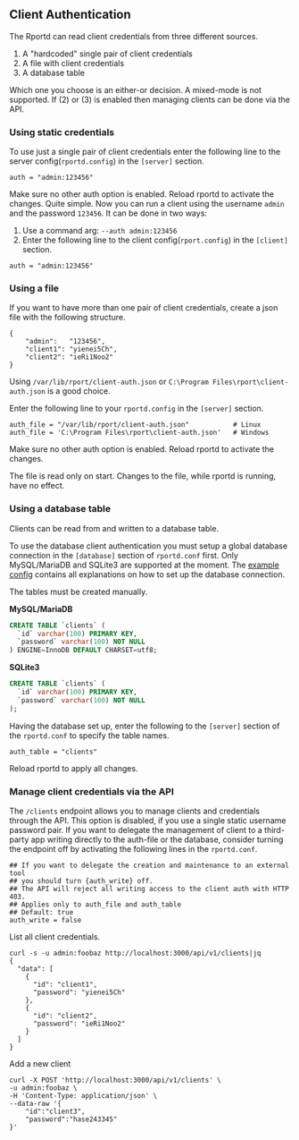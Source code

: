 ## Client Authentication
The Rportd can read client credentials from three different sources.
1. A "hardcoded" single pair of client credentials
2. A file with client credentials
3. A database table

Which one you choose is an either-or decision. A mixed-mode is not supported.
If (2) or (3) is enabled then managing clients can be done via the API.

### Using static credentials
To use just a single pair of client credentials enter the following line to the server config(`rportd.config`) in the `[server]` section.
```
auth = "admin:123456"
```
Make sure no other auth option is enabled.
Reload rportd to activate the changes.
Quite simple. Now you can run a client using the username `admin` and the password `123456`. It can be done in two ways:
1. Use a command arg: `--auth admin:123456`
2. Enter the following line to the client config(`rport.config`) in the `[client]` section.
```
auth = "admin:123456"
```

### Using a file
If you want to have more than one pair of client credentials, create a json file with the following structure.
```
{
    "admin":   "123456",
    "client1": "yienei5Ch",
    "client2": "ieRi1Noo2"
}
```
Using `/var/lib/rport/client-auth.json` or `C:\Program Files\rport\client-auth.json` is a good choice.

Enter the following line to your `rportd.config` in the `[server]` section.
```
auth_file = "/var/lib/rport/client-auth.json"           # Linux
auth_file = 'C:\Program Files\rport\client-auth.json'   # Windows
```
Make sure no other auth option is enabled.
Reload rportd to activate the changes.

The file is read only on start. Changes to the file, while rportd is running, have no effect.

### Using a database table
Clients can be read from and written to a database table.

To use the database client authentication you must setup a global database connection in the `[database]` section of `rportd.conf` first.
Only MySQL/MariaDB and SQLite3 are supported at the moment. The [example config](../rportd.example.conf) contains all explanations on how to set up the database connection.

The tables must be created manually.

**MySQL/MariaDB**

```sql
CREATE TABLE `clients` (
  `id` varchar(100) PRIMARY KEY,
  `password` varchar(100) NOT NULL
) ENGINE=InnoDB DEFAULT CHARSET=utf8;
```

**SQLite3**

```sql
CREATE TABLE `clients` (
  `id` varchar(100) PRIMARY KEY,
  `password` varchar(100) NOT NULL
);
```

Having the database set up, enter the following to the `[server]` section of the `rportd.conf` to specify the table names.
```
auth_table = "clients"
```
Reload rportd to apply all changes.


### Manage client credentials via the API

The `/clients` endpoint allows you to manage clients and credentials through the API.
This option is disabled, if you use a single static username password pair.
If you want to delegate the management of client to a third-party app writing directly to the auth-file or the database, consider turning the endpoint off by activating the following lines in the `rportd.conf`.
```
## If you want to delegate the creation and maintenance to an external tool
## you should turn {auth_write} off.
## The API will reject all writing access to the client auth with HTTP 403.
## Applies only to auth_file and auth_table
## Default: true
auth_write = false
```

List all client credentials.

```
curl -s -u admin:foobaz http://localhost:3000/api/v1/clients|jq
{
  "data": [
    {
      "id": "client1",
      "password": "yienei5Ch"
    },
    {
      "id": "client2",
      "password": "ieRi1Noo2"
    }
  ]
}
```

Add a new client

```
curl -X POST 'http://localhost:3000/api/v1/clients' \
-u admin:foobaz \
-H 'Content-Type: application/json' \
--data-raw '{
    "id":"client3",
    "password":"hase243345"
}'
```
